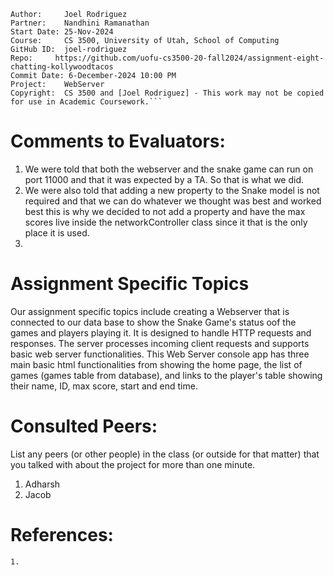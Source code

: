 ﻿```
Author:     Joel Rodriguez
Partner:    Nandhini Ramanathan
Start Date: 25-Nov-2024
Course:     CS 3500, University of Utah, School of Computing
GitHub ID:  joel-rodriguez
Repo:     https://github.com/uofu-cs3500-20-fall2024/assignment-eight-chatting-kollywoodtacos
Commit Date: 6-December-2024 10:00 PM
Project:    WebServer
Copyright:  CS 3500 and [Joel Rodriguez] - This work may not be copied for use in Academic Coursework.```
```

# Comments to Evaluators:
1. We were told that both the webserver and the snake game can run on port 11000 and that it was expected by a TA. So that is what we did.
2. We were also told that adding a new property to the Snake model is not required and that we can do whatever we thought was best and worked best 
   this is why we decided to not add a property and have the max scores live inside the networkController class since it that is the only place it is used.
3. 

# Assignment Specific Topics
Our assignment specific topics include creating a Webserver that is connected to our data base to show the Snake Game's status oof the 
games and players playing it. It is designed to handle HTTP requests and responses. The server processes incoming client requests and 
supports basic web server functionalities. This Web Server console app has three main basic html functionalities from showing
the home page, the list of games (games table from database), and links to the player's table showing their name, ID, max score, start and 
end time.

# Consulted Peers:
List any peers (or other people) in the class (or outside for that matter) that you talked with about the project for more than one minute.

1. Adharsh
2. Jacob

# References:
    1. 
